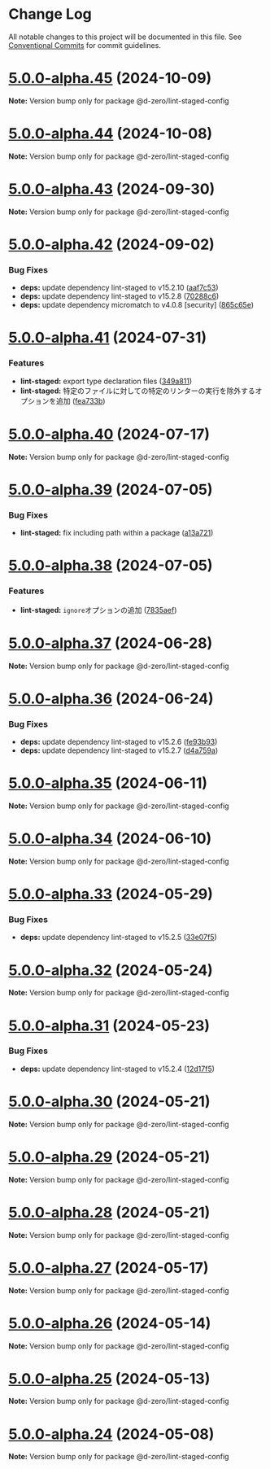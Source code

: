 # Change Log

All notable changes to this project will be documented in this file.
See [Conventional Commits](https://conventionalcommits.org) for commit guidelines.

# [5.0.0-alpha.45](https://github.com/d-zero-dev/linters/compare/v5.0.0-alpha.44...v5.0.0-alpha.45) (2024-10-09)

**Note:** Version bump only for package @d-zero/lint-staged-config

# [5.0.0-alpha.44](https://github.com/d-zero-dev/linters/compare/v5.0.0-alpha.43...v5.0.0-alpha.44) (2024-10-08)

**Note:** Version bump only for package @d-zero/lint-staged-config

# [5.0.0-alpha.43](https://github.com/d-zero-dev/linters/compare/v5.0.0-alpha.42...v5.0.0-alpha.43) (2024-09-30)

**Note:** Version bump only for package @d-zero/lint-staged-config

# [5.0.0-alpha.42](https://github.com/d-zero-dev/linters/compare/v5.0.0-alpha.41...v5.0.0-alpha.42) (2024-09-02)

### Bug Fixes

- **deps:** update dependency lint-staged to v15.2.10 ([aaf7c53](https://github.com/d-zero-dev/linters/commit/aaf7c5326cb941d8a4e9e3b7e5183f836bcb4aab))
- **deps:** update dependency lint-staged to v15.2.8 ([70288c6](https://github.com/d-zero-dev/linters/commit/70288c625bb801f25e2297a983c2f7a261c0dd61))
- **deps:** update dependency micromatch to v4.0.8 [security] ([865c65e](https://github.com/d-zero-dev/linters/commit/865c65e2bbdddfd0690067167b4df3298fa505ee))

# [5.0.0-alpha.41](https://github.com/d-zero-dev/linters/compare/v5.0.0-alpha.40...v5.0.0-alpha.41) (2024-07-31)

### Features

- **lint-staged:** export type declaration files ([349a811](https://github.com/d-zero-dev/linters/commit/349a811ee74f143f669b6e95499463b5a0a5e8c8))
- **lint-staged:** 特定のファイルに対しての特定のリンターの実行を除外するオプションを追加 ([fea733b](https://github.com/d-zero-dev/linters/commit/fea733b452740c6fa68f3b5ad73b9ef0cf1aa6ec))

# [5.0.0-alpha.40](https://github.com/d-zero-dev/linters/compare/v5.0.0-alpha.39...v5.0.0-alpha.40) (2024-07-17)

**Note:** Version bump only for package @d-zero/lint-staged-config

# [5.0.0-alpha.39](https://github.com/d-zero-dev/linters/compare/v5.0.0-alpha.38...v5.0.0-alpha.39) (2024-07-05)

### Bug Fixes

- **lint-staged:** fix including path within a package ([a13a721](https://github.com/d-zero-dev/linters/commit/a13a721e93e15228e3f5e2805ed7b387fa718853))

# [5.0.0-alpha.38](https://github.com/d-zero-dev/linters/compare/v5.0.0-alpha.37...v5.0.0-alpha.38) (2024-07-05)

### Features

- **lint-staged:** `ignore`オプションの追加 ([7835aef](https://github.com/d-zero-dev/linters/commit/7835aeff407c7e5f37bc39791da8b2f42206c420))

# [5.0.0-alpha.37](https://github.com/d-zero-dev/linters/compare/v5.0.0-alpha.36...v5.0.0-alpha.37) (2024-06-28)

**Note:** Version bump only for package @d-zero/lint-staged-config

# [5.0.0-alpha.36](https://github.com/d-zero-dev/linters/compare/v5.0.0-alpha.35...v5.0.0-alpha.36) (2024-06-24)

### Bug Fixes

- **deps:** update dependency lint-staged to v15.2.6 ([fe93b93](https://github.com/d-zero-dev/linters/commit/fe93b933977e7b9d99060c8b2d6f7c20cdca715c))
- **deps:** update dependency lint-staged to v15.2.7 ([d4a759a](https://github.com/d-zero-dev/linters/commit/d4a759afff5a51dd0b58bdf530b2e9309ff3bb8b))

# [5.0.0-alpha.35](https://github.com/d-zero-dev/linters/compare/v5.0.0-alpha.34...v5.0.0-alpha.35) (2024-06-11)

**Note:** Version bump only for package @d-zero/lint-staged-config

# [5.0.0-alpha.34](https://github.com/d-zero-dev/linters/compare/v5.0.0-alpha.33...v5.0.0-alpha.34) (2024-06-10)

**Note:** Version bump only for package @d-zero/lint-staged-config

# [5.0.0-alpha.33](https://github.com/d-zero-dev/linters/compare/v5.0.0-alpha.32...v5.0.0-alpha.33) (2024-05-29)

### Bug Fixes

- **deps:** update dependency lint-staged to v15.2.5 ([33e07f5](https://github.com/d-zero-dev/linters/commit/33e07f54778e148a9dbb42963fe1029622e57db8))

# [5.0.0-alpha.32](https://github.com/d-zero-dev/linters/compare/v5.0.0-alpha.31...v5.0.0-alpha.32) (2024-05-24)

**Note:** Version bump only for package @d-zero/lint-staged-config

# [5.0.0-alpha.31](https://github.com/d-zero-dev/linters/compare/v5.0.0-alpha.30...v5.0.0-alpha.31) (2024-05-23)

### Bug Fixes

- **deps:** update dependency lint-staged to v15.2.4 ([12d17f5](https://github.com/d-zero-dev/linters/commit/12d17f5a03aa2c0c50f052e8422db031fa79e7b3))

# [5.0.0-alpha.30](https://github.com/d-zero-dev/linters/compare/v5.0.0-alpha.29...v5.0.0-alpha.30) (2024-05-21)

**Note:** Version bump only for package @d-zero/lint-staged-config

# [5.0.0-alpha.29](https://github.com/d-zero-dev/linters/compare/v5.0.0-alpha.28...v5.0.0-alpha.29) (2024-05-21)

**Note:** Version bump only for package @d-zero/lint-staged-config

# [5.0.0-alpha.28](https://github.com/d-zero-dev/linters/compare/v5.0.0-alpha.27...v5.0.0-alpha.28) (2024-05-21)

**Note:** Version bump only for package @d-zero/lint-staged-config

# [5.0.0-alpha.27](https://github.com/d-zero-dev/linters/compare/v5.0.0-alpha.26...v5.0.0-alpha.27) (2024-05-17)

**Note:** Version bump only for package @d-zero/lint-staged-config

# [5.0.0-alpha.26](https://github.com/d-zero-dev/linters/compare/v5.0.0-alpha.25...v5.0.0-alpha.26) (2024-05-14)

**Note:** Version bump only for package @d-zero/lint-staged-config

# [5.0.0-alpha.25](https://github.com/d-zero-dev/linters/compare/v5.0.0-alpha.24...v5.0.0-alpha.25) (2024-05-13)

**Note:** Version bump only for package @d-zero/lint-staged-config

# [5.0.0-alpha.24](https://github.com/d-zero-dev/linters/compare/v5.0.0-alpha.23...v5.0.0-alpha.24) (2024-05-08)

**Note:** Version bump only for package @d-zero/lint-staged-config
